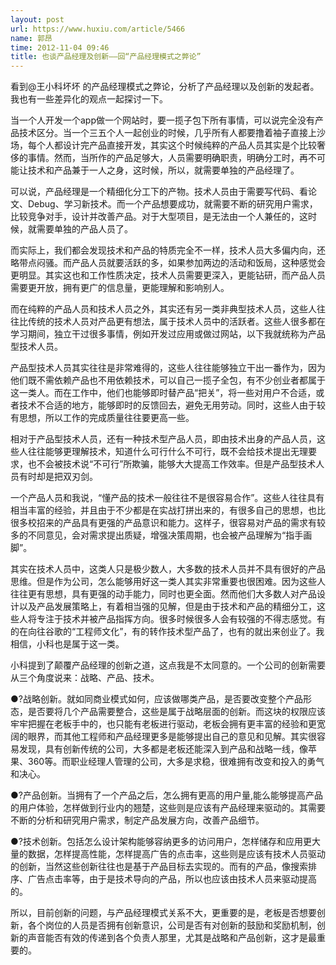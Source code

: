 ```yaml
---
layout: post
url: https://www.huxiu.com/article/5466
name: 郭昂
time: 2012-11-04 09:46
title: 也谈产品经理及创新——回“产品经理模式之弊论”
---
```

看到@王小科坏坏 的产品经理模式之弊论，分析了产品经理以及创新的发起者。我也有一些差异化的观点一起探讨一下。

当一个人开发一个app做一个网站时，要一揽子包下所有事情，可以说完全没有产品技术区分。当一个三五个人一起创业的时候，几乎所有人都要撸着袖子直接上沙场，每个人都设计完产品直接开发，其实这个时候纯粹的产品人员其实是个比较奢侈的事情。然而，当所作的产品足够大，人员需要明确职责，明确分工时，再不可能让技术和产品兼于一人之身，这时候，所以，就需要单独的产品经理了。

可以说，产品经理是一个精细化分工下的产物。技术人员由于需要写代码、看论文、Debug、学习新技术。而一个产品想要成功，就需要不断的研究用户需求，比较竞争对手，设计并改善产品。对于大型项目，是无法由一个人兼任的，这时候，就需要单独的产品人员了。

而实际上，我们都会发现技术和产品的特质完全不一样，技术人员大多偏内向，还略带点闷骚。而产品人员就要活跃的多，如果参加两边的活动和饭局，这种感觉会更明显。其实这也和工作性质决定，技术人员需要更深入，更能钻研，而产品人员需要更开放，拥有更广的信息量，更能理解和影响别人。

而在纯粹的产品人员和技术人员之外，其实还有另一类非典型技术人员，这些人往往比传统的技术人员对产品更有想法，属于技术人员中的活跃者。这些人很多都在学习期间，独立干过很多事情，例如开发过应用或做过网站，以下我就统称为产品型技术人员。

产品型技术人员其实往往是非常难得的，这些人往往能够独立干出一番作为，因为他们既不需依赖产品也不用依赖技术，可以自己一揽子全包，有不少创业者都属于这一类人。而在工作中，他们也能够即时替产品“把关”，将一些对用户不合适，或者技术不合适的地方，能够即时的反馈回去，避免无用劳动。同时，这些人由于较有思想，所以工作的完成质量往往要更高一些。

相对于产品型技术人员，还有一种技术型产品人员，即由技术出身的产品人员，这些人往往能够更理解技术，知道什么可行什么不可行，既不会给技术提出无理要求，也不会被技术说“不可行”所欺骗，能够大大提高工作效率。但是产品型技术人员有时却是把双刃剑。

一个产品人员和我说，“懂产品的技术一般往往不是很容易合作”。这些人往往具有相当丰富的经验，并且由于不少都是在实战打拼出来的，有很多自己的思想，也比很多校招来的产品具有更强的产品意识和能力。这样子，很容易对产品的需求有较多的不同意见，会对需求提出质疑，增强决策周期，也会被产品理解为“指手画脚”。

其实在技术人员中，这类人只是极少数人，大多数的技术人员并不具有很好的产品思维。但是作为公司，怎么能够用好这一类人其实非常重要也很困难。因为这些人往往更有思想，具有更强的动手能力，同时也更全面。然而他们大多数人对产品设计以及产品发展策略上，有着相当强的见解，但是由于技术和产品的精细分工，这些人将专注于技术并被产品指挥方向。很多时候很多人会有较强的不得志感觉。有的在向往谷歌的“工程师文化”，有的转作技术型产品了，也有的就出来创业了。我相信，小科也是属于这一类。

小科提到了颠覆产品经理的创新之道，这点我是不太同意的。一个公司的创新需要从三个角度说来：战略、产品、技术。

●?战略创新。就如同商业模式如何，应该做哪类产品，是否要改变整个产品形态，是否要将几个产品需要整合，这些是属于战略层面的创新。而这块的权限应该牢牢把握在老板手中的，也只能有老板进行驱动，老板会拥有更丰富的经验和更宽阔的眼界，而其他工程师和产品经理更多是能够提出自己的意见和见解。其实很容易发现，具有创新传统的公司，大多都是老板还能深入到产品和战略一线，像苹果、360等。而职业经理人管理的公司，大多是求稳，很难拥有改变和投入的勇气和决心。

●?产品创新。当拥有了一个产品之后，怎么拥有更高的用户量,能么能够提高产品的用户体验，怎样做到行业内的翘楚，这些则是应该有产品经理来驱动的。其需要不断的分析和研究用户需求，制定产品发展方向，改善产品细节。

●?技术创新。包括怎么设计架构能够容纳更多的访问用户，怎样储存和应用更大量的数据，怎样提高性能，怎样提高广告的点击率，这些则是应该有技术人员驱动的创新，当然这些创新往往也是基于产品目标去实现的。而有的产品，像搜索排序、广告点击率等，由于是技术导向的产品，所以也应该由技术人员来驱动提高的。

所以，目前创新的问题，与产品经理模式关系不大，更重要的是，老板是否想要创新，各个岗位的人员是否拥有创新意识，公司是否有对创新的鼓励和奖励机制，创新的声音能否有效的传递到各个负责人那里，尤其是战略和产品创新，这才是最重要的。

